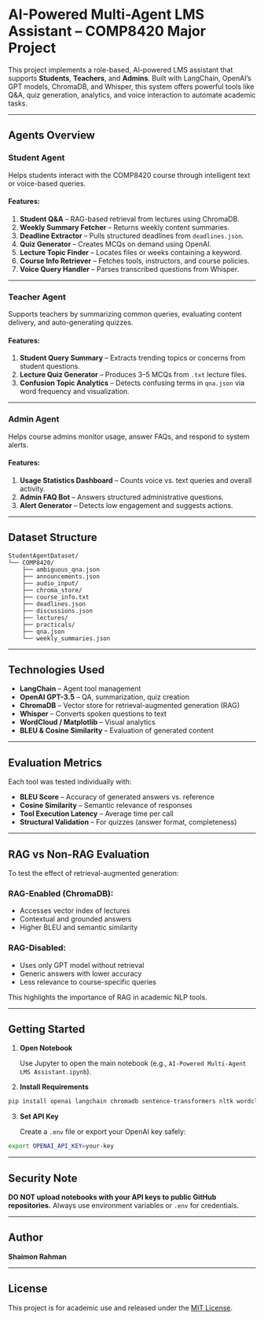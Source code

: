 # AI-Powered Multi-Agent LMS Assistant – COMP8420 Major Project

This project implements a role-based, AI-powered LMS assistant that supports **Students**, **Teachers**, and **Admins**. Built with LangChain, OpenAI’s GPT models, ChromaDB, and Whisper, this system offers powerful tools like Q&A, quiz generation, analytics, and voice interaction to automate academic tasks.

---

## Agents Overview

### Student Agent
Helps students interact with the COMP8420 course through intelligent text or voice-based queries.

#### Features:
1. **Student Q&A** – RAG-based retrieval from lectures using ChromaDB.
2. **Weekly Summary Fetcher** – Returns weekly content summaries.
3. **Deadline Extractor** – Pulls structured deadlines from `deadlines.json`.
4. **Quiz Generator** – Creates MCQs on demand using OpenAI.
5. **Lecture Topic Finder** – Locates files or weeks containing a keyword.
6. **Course Info Retriever** – Fetches tools, instructors, and course policies.
7. **Voice Query Handler** – Parses transcribed questions from Whisper.

---

### Teacher Agent
Supports teachers by summarizing common queries, evaluating content delivery, and auto-generating quizzes.

#### Features:
1. **Student Query Summary** – Extracts trending topics or concerns from student questions.
2. **Lecture Quiz Generator** – Produces 3–5 MCQs from `.txt` lecture files.
3. **Confusion Topic Analytics** – Detects confusing terms in `qna.json` via word frequency and visualization.

---

### Admin Agent
Helps course admins monitor usage, answer FAQs, and respond to system alerts.

#### Features:
1. **Usage Statistics Dashboard** – Counts voice vs. text queries and overall activity.
2. **Admin FAQ Bot** – Answers structured administrative questions.
3. **Alert Generator** – Detects low engagement and suggests actions.

---

## Dataset Structure

```
StudentAgentDataset/
└── COMP8420/
    ├── ambiguous_qna.json
    ├── announcements.json
    ├── audio_input/
    ├── chroma_store/
    ├── course_info.txt
    ├── deadlines.json
    ├── discussions.json
    ├── lectures/
    ├── practicals/
    ├── qna.json
    └── weekly_summaries.json
```

---

## Technologies Used

- **LangChain** – Agent tool management
- **OpenAI GPT-3.5** – QA, summarization, quiz creation
- **ChromaDB** – Vector store for retrieval-augmented generation (RAG)
- **Whisper** – Converts spoken questions to text
- **WordCloud / Matplotlib** – Visual analytics
- **BLEU & Cosine Similarity** – Evaluation of generated content

---

## Evaluation Metrics

Each tool was tested individually with:

- **BLEU Score** – Accuracy of generated answers vs. reference
- **Cosine Similarity** – Semantic relevance of responses
- **Tool Execution Latency** – Average time per call
- **Structural Validation** – For quizzes (answer format, completeness)

---

## RAG vs Non-RAG Evaluation

To test the effect of retrieval-augmented generation:

### RAG-Enabled (ChromaDB):
- Accesses vector index of lectures
- Contextual and grounded answers
- Higher BLEU and semantic similarity

### RAG-Disabled:
- Uses only GPT model without retrieval
- Generic answers with lower accuracy
- Less relevance to course-specific queries

This highlights the importance of RAG in academic NLP tools.

---

## Getting Started

1. **Open Notebook**

   Use Jupyter to open the main notebook (e.g., `AI-Powered Multi-Agent LMS Assistant.ipynb`).

2. **Install Requirements**
```bash
pip install openai langchain chromadb sentence-transformers nltk wordcloud matplotlib
```

3. **Set API Key**

   Create a `.env` file or export your OpenAI key safely:
```bash
export OPENAI_API_KEY=your-key
```

---

## Security Note

**DO NOT upload notebooks with your API keys to public GitHub repositories.** Always use environment variables or `.env` for credentials.

---

## Author

**Shaimon Rahman**  


---

## License

This project is for academic use and released under the [MIT License](LICENSE).
